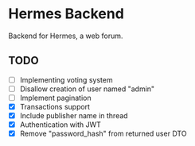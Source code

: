 # Hermes Backend

Backend for Hermes, a web forum.

## TODO

- [ ] Implementing voting system
- [ ] Disallow creation of user named "admin"
- [ ] Implement pagination
- [X] Transactions support
- [X] Include publisher name in thread
- [X] Authentication with JWT
- [X] Remove "password_hash" from returned user DTO
